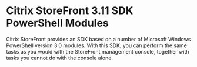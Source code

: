 # Citrix StoreFront 3.11 SDK PowerShell Modules
Citrix StoreFront provides an SDK based on a number of Microsoft Windows PowerShell version 3.0 modules. With this SDK, you can perform the same tasks as you would with the StoreFront management console, together with tasks you cannot do with the console alone.
